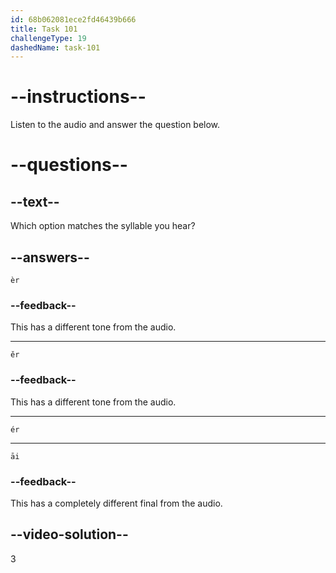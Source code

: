 ```yaml
---
id: 68b062081ece2fd46439b666
title: Task 101
challengeType: 19
dashedName: task-101
---
```


<!-- (Audio) A: ér -->

# --instructions--

Listen to the audio and answer the question below.

# --questions--

## --text--

Which option matches the syllable you hear?

## --answers--

`èr`

### --feedback--

This has a different tone from the audio.

---

`ěr`

### --feedback--

This has a different tone from the audio.

---

`ér`

---

`āi`

### --feedback--

This has a completely different final from the audio.

## --video-solution--

3
